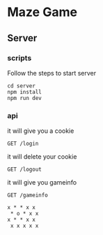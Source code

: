 # Maze Game
## Server
### scripts
Follow the steps to start server
```
cd server
npm install
npm run dev
```

### api
it will give you a cookie
```
GET /login
```

it will delete your cookie
```
GET /logout
```

it will give you gameinfo
```
GET /gameinfo
```

```
x * * x x
 * o * x x
x * * x x
 x x x x x
```
